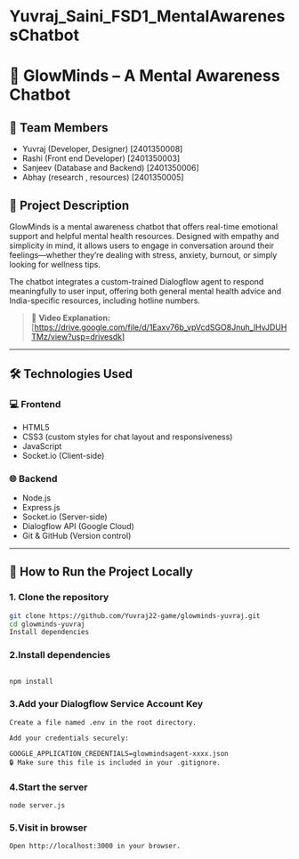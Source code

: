 # Yuvraj_Saini_FSD1_MentalAwarenessChatbot
# 🌱 GlowMinds – A Mental Awareness Chatbot

## 👥 Team Members
- Yuvraj (Developer, Designer) [2401350008]
- Rashi (Front end Developer)  [2401350003]
- Sanjeev (Database and Backend) [2401350006]
- Abhay (research , resources) [2401350005]

## 🧠 Project Description
GlowMinds is a mental awareness chatbot that offers real-time emotional support and helpful mental health resources. Designed with empathy and simplicity in mind, it allows users to engage in conversation around their feelings—whether they’re dealing with stress, anxiety, burnout, or simply looking for wellness tips.

The chatbot integrates a custom-trained Dialogflow agent to respond meaningfully to user input, offering both general mental health advice and India-specific resources, including hotline numbers.

> 🎥 **Video Explanation:** [https://drive.google.com/file/d/1Eaxv76b_vpVcdSGO8Jnuh_lHvJDUHTMz/view?usp=drivesdk]

---

## 🛠️ Technologies Used

### 💻 Frontend
- HTML5
- CSS3 (custom styles for chat layout and responsiveness)
- JavaScript
- Socket.io (Client-side)

### 🌐 Backend
- Node.js
- Express.js
- Socket.io (Server-side)
- Dialogflow API (Google Cloud)
- Git & GitHub (Version control)

---

## 🚀 How to Run the Project Locally

### 1. Clone the repository
```bash
git clone https://github.com/Yuvraj22-game/glowminds-yuvraj.git
cd glowminds-yuvraj
Install dependencies
```
### 2.Install dependencies

```bash

npm install
```
### 3.Add your Dialogflow Service Account Key
```
Create a file named .env in the root directory.

Add your credentials securely:

GOOGLE_APPLICATION_CREDENTIALS=glowmindsagent-xxxx.json
🔒 Make sure this file is included in your .gitignore.
```
### 4.Start the server
```
node server.js
```
### 5.Visit in browser
```
Open http://localhost:3000 in your browser.

